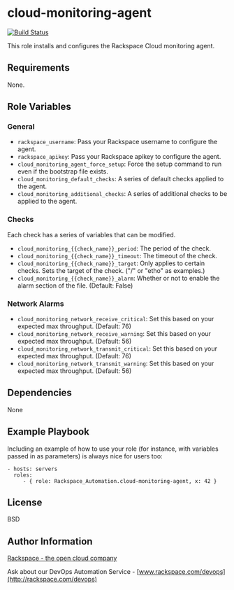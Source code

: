 cloud-monitoring-agent
========

[![Build Status](https://drone-opsdev.rax.io/github.com/rack-roles/cloud-monitoring-agent/status.svg?branch=master)](https://drone-opsdev.rax.io/github.com/rack-roles/cloud-monitoring-agent)

This role installs and configures the Rackspace Cloud monitoring agent.

Requirements
------------

None.

Role Variables
--------------

### General

* `rackspace_username`: Pass your Rackspace username to configure the agent.
* `rackspace_apikey`: Pass your Rackspace apikey to configure the agent.
* `cloud_monitoring_agent_force_setup`: Force the setup command to run even if the bootstrap file exists.
* `cloud_monitoring_default_checks`: A series of default checks applied to the agent.
* `cloud_monitoring_additional_checks`: A series of additional checks to be applied to the agent.

### Checks

Each check has a series of variables that can be modified.

* `cloud_monitoring_{{check_name}}_period`: The period of the check.
* `cloud_monitoring_{{check_name}}_timeout`: The timeout of the check.
* `cloud_monitoring_{{check_name}}_target`: Only applies to certain checks. Sets the target of the check. ("/" or "etho" as examples.)
* `cloud_monitoring_{{check_name}}_alarm`: Whether or not to enable the alarm section of the file. (Default: False)

### Network Alarms

* `cloud_monitoring_network_receive_critical`: Set this based on your expected max throughput. (Default: 76)
* `cloud_monitoring_network_receive_warning`: Set this based on your expected max throughput. (Default: 56)
* `cloud_monitoring_network_transmit_critical`: Set this based on your expected max throughput. (Default: 76)
* `cloud_monitoring_network_transmit_warning`: Set this based on your expected max throughput. (Default: 56)

Dependencies
------------

None

Example Playbook
-------------------------

Including an example of how to use your role (for instance, with variables passed in as parameters) is always nice for users too:

    - hosts: servers
      roles:
         - { role: Rackspace_Automation.cloud-monitoring-agent, x: 42 }

License
-------

BSD

Author Information
------------------

[Rackspace - the open cloud company](http://rackspace.com)

Ask about our DevOps Automation Service - [www.rackspace.com/devops](http://rackspace.com/devops)

